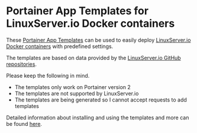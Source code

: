 # Portainer App Templates for LinuxServer.io Docker containers

These [Portainer App Templates](https://documentation.portainer.io/v2.0/settings/apps/) can be used to easily deploy [LinuxServer.io Docker containers](https://hub.docker.com/u/linuxserver/) with predefined settings.

The templates are based on data provided by the [LinuxServer.io GitHub repositories](https://github.com/linuxserver).

Please keep the following in mind.
* The templates only work on Portainer version 2
* The templates are not supported by LinuxServer.io
* The templates are being generated so I cannot accept requests to add templates

Detailed information about installing and using the templates and more can be found [here](https://www.technorabilia.com/portainer-app-templates-for-linuxserver-io-docker-containers).
